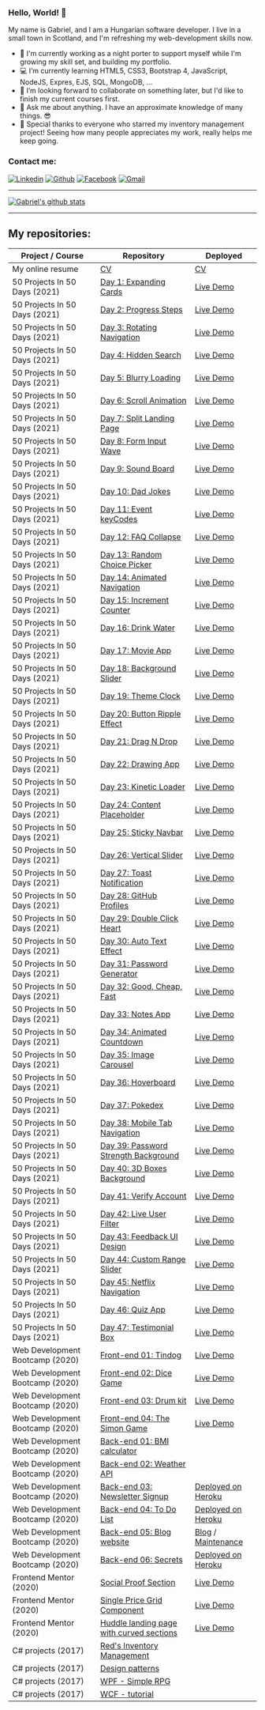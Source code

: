 ### Hello, World! 👋

My name is Gabriel, and I am a Hungarian software developer. I live in a small town in Scotland, and I'm refreshing my web-development skills now.

- 💂 I'm currently working as a night porter to support myself while I'm growing my skill set, and building my portfolio.
- 💻 I’m currently learning HTML5, CSS3, Bootstrap 4, JavaScript, NodeJS, Expres, EJS, SQL, MongoDB, ...
- 👯 I’m looking forward to collaborate on something later, but I'd like to finish my current courses first.
- 💬 Ask me about anything. I have an approximate knowledge of many things. 😎
- 💖 Special thanks to everyone who starred my inventory management project! Seeing how many people appreciates my work, really helps me keep going. 

### Contact me:

[![Linkedin](https://img.shields.io/badge/LinkedIn-0077B5?style=for-the-badge&logo=linkedin&logoColor=white)](https://www.linkedin.com/in/arpad-gabor-bondor/)
[![Github](https://img.shields.io/badge/GitHub-100000?style=for-the-badge&logo=github&logoColor=white)](https://github.com/ArpadGBondor)
[![Facebook](https://img.shields.io/badge/Facebook-1877F2?style=for-the-badge&logo=facebook&logoColor=white)](https://www.facebook.com/arpad.g.bondor/)
[![Gmail](https://img.shields.io/badge/Gmail-D14836?style=for-the-badge&logo=gmail&logoColor=white)](mailto:arpad.g.bondor@gmail.com)

-----

[![Gabriel's github stats](https://github-readme-stats.arpadgbondor.vercel.app/api?username=ArpadGBondor&theme=radical&show_icons=true&custom_title=Gabriel%27s%20Github%20Stats)](https://github.com/anuraghazra/github-readme-stats)

-----

## My repositories:
|  Project / Course                                         | Repository                                                                                                                                                                                                                                              | Deployed                                                                                                                                                                                                                                                                       |
| ------------------------------------------------------ | -------------------------------------------------------------------------------------------------------------------------------------------------------------------------------------------------- | ---------------------------------------------------------------------------------------------------------------------------------------------------------------------------------------------------------------------|
| My online resume                                      | [CV](https://github.com/ArpadGBondor/CV)                                                                                                                                                                               | [CV](https://arpadgbondor.github.io/CV/)                                                                                                                                                                                                            |
| 50 Projects In 50 Days (2021)                 | [Day 1: Expanding Cards](https://github.com/ArpadGBondor/50_Projects_In_50_Days-01_Expanding_Cards)                                             | [Live Demo](https://arpadgbondor.github.io/50_Projects_In_50_Days-01_Expanding_Cards/)                                                                                                      |
| 50 Projects In 50 Days (2021)                 | [Day 2: Progress Steps](https://github.com/ArpadGBondor/50_Projects_In_50_Days-02_Progress_Steps)                                                    | [Live Demo](https://arpadgbondor.github.io/50_Projects_In_50_Days-02_Progress_Steps/)                                                                                                         |
| 50 Projects In 50 Days (2021)                 | [Day 3: Rotating Navigation](https://github.com/ArpadGBondor/50_Projects_In_50_Days-03_Rotating_Navigation)                                   | [Live Demo](https://arpadgbondor.github.io/50_Projects_In_50_Days-03_Rotating_Navigation/)                                                                                                 |
| 50 Projects In 50 Days (2021)                 | [Day 4: Hidden Search](https://github.com/ArpadGBondor/50_Projects_In_50_Days-04_Hidden_Search)                                                      | [Live Demo](https://arpadgbondor.github.io/50_Projects_In_50_Days-04_Hidden_Search/)                                                                                                          |
| 50 Projects In 50 Days (2021)                 | [Day 5: Blurry Loading](https://github.com/ArpadGBondor/50_Projects_In_50_Days-05_Blurry_Loading)                                                         | [Live Demo](https://arpadgbondor.github.io/50_Projects_In_50_Days-05_Blurry_Loading/)                                                                                                           |
| 50 Projects In 50 Days (2021)                 | [Day 6: Scroll Animation](https://github.com/ArpadGBondor/50_Projects_In_50_Days-06_Scroll_Animation)                                                  | [Live Demo](https://arpadgbondor.github.io/50_Projects_In_50_Days-06_Scroll_Animation/)                                                                                                        |
| 50 Projects In 50 Days (2021)                 | [Day 7: Split Landing Page](https://github.com/ArpadGBondor/50_Projects_In_50_Days-07_Split_Landing_Page)                                     | [Live Demo](https://arpadgbondor.github.io/50_Projects_In_50_Days-07_Split_Landing_Page/)                                                                                                 |
| 50 Projects In 50 Days (2021)                 | [Day 8: Form Input Wave](https://github.com/ArpadGBondor/50_Projects_In_50_Days-08_Form_Input_Wave)                                             | [Live Demo](https://arpadgbondor.github.io/50_Projects_In_50_Days-08_Form_Input_Wave/)                                                                                                     |
| 50 Projects In 50 Days (2021)                 | [Day 9: Sound Board](https://github.com/ArpadGBondor/50_Projects_In_50_Days-09_Sound_Board)                                                             | [Live Demo](https://arpadgbondor.github.io/50_Projects_In_50_Days-09_Sound_Board/)                                                                                                              |
| 50 Projects In 50 Days (2021)                 | [Day 10: Dad Jokes](https://github.com/ArpadGBondor/50_Projects_In_50_Days-10_Dad_Jokes)                                                                   | [Live Demo](https://arpadgbondor.github.io/50_Projects_In_50_Days-10_Dad_Jokes/)                                                                                                                   |
| 50 Projects In 50 Days (2021)                 | [Day 11: Event keyCodes](https://github.com/ArpadGBondor/50_Projects_In_50_Days-11_Event_keyCodes)                                             | [Live Demo](https://arpadgbondor.github.io/50_Projects_In_50_Days-11_Event_keyCodes/)                                                                                                        |
| 50 Projects In 50 Days (2021)                 | [Day 12: FAQ Collapse](https://github.com/ArpadGBondor/50_Projects_In_50_Days-12_FAQ_Collapse)                                                       | [Live Demo](https://arpadgbondor.github.io/50_Projects_In_50_Days-12_FAQ_Collapse/)                                                                                                             |
| 50 Projects In 50 Days (2021)                 | [Day 13: Random Choice Picker](https://github.com/ArpadGBondor/50_Projects_In_50_Days-13_Random_Choice_Picker)                  | [Live Demo](https://arpadgbondor.github.io/50_Projects_In_50_Days-13_Random_Choice_Picker/)                                                                                         |
| 50 Projects In 50 Days (2021)                 | [Day 14: Animated Navigation](https://github.com/ArpadGBondor/50_Projects_In_50_Days-14_Animated_Navigation)                            | [Live Demo](https://arpadgbondor.github.io/50_Projects_In_50_Days-14_Animated_Navigation/)                                                                                               |
| 50 Projects In 50 Days (2021)                 | [Day 15: Increment Counter](https://github.com/ArpadGBondor/50_Projects_In_50_Days-15_Increment_Counter)                                        | [Live Demo](https://arpadgbondor.github.io/50_Projects_In_50_Days-15_Increment_Counter/)                                                                                                     |
| 50 Projects In 50 Days (2021)                 | [Day 16: Drink Water](https://github.com/ArpadGBondor/50_Projects_In_50_Days-16_Drink_Water)                                                                 | [Live Demo](https://arpadgbondor.github.io/50_Projects_In_50_Days-16_Drink_Water/)                                                                                                                 |
| 50 Projects In 50 Days (2021)                 | [Day 17: Movie App](https://github.com/ArpadGBondor/50_Projects_In_50_Days-17_Movie_App)                                                                    | [Live Demo](https://arpadgbondor.github.io/50_Projects_In_50_Days-17_Movie_App/)                                                                                                                   |
| 50 Projects In 50 Days (2021)                 | [Day 18: Background Slider](https://github.com/ArpadGBondor/50_Projects_In_50_Days-18_Background_Slider)                                     | [Live Demo](https://arpadgbondor.github.io/50_Projects_In_50_Days-18_Background_Slider/)                                                                                                    |
| 50 Projects In 50 Days (2021)                 | [Day 19: Theme Clock](https://github.com/ArpadGBondor/50_Projects_In_50_Days-19_Theme_Clock)                                                          | [Live Demo](https://arpadgbondor.github.io/50_Projects_In_50_Days-19_Theme_Clock/)                                                                                                              |
| 50 Projects In 50 Days (2021)                 | [Day 20: Button Ripple Effect](https://github.com/ArpadGBondor/50_Projects_In_50_Days-20_Button_Ripple_Effect)                                 | [Live Demo](https://arpadgbondor.github.io/50_Projects_In_50_Days-20_Button_Ripple_Effect/)                                                                                                |
| 50 Projects In 50 Days (2021)                 | [Day 21: Drag N Drop](https://github.com/ArpadGBondor/50_Projects_In_50_Days-21_Drag_N_Drop)                                                            | [Live Demo](https://arpadgbondor.github.io/50_Projects_In_50_Days-21_Drag_N_Drop/)                                                                                                             |
| 50 Projects In 50 Days (2021)                 | [Day 22: Drawing App](https://github.com/ArpadGBondor/50_Projects_In_50_Days-22_Drawing_App)                                                             | [Live Demo](https://arpadgbondor.github.io/50_Projects_In_50_Days-22_Drawing_App/)                                                                                                              |
| 50 Projects In 50 Days (2021)                 | [Day 23: Kinetic Loader](https://github.com/ArpadGBondor/50_Projects_In_50_Days-23_Kinetic_Loader)                                                        | [Live Demo](https://arpadgbondor.github.io/50_Projects_In_50_Days-23_Kinetic_Loader/)                                                                                                           |
| 50 Projects In 50 Days (2021)                 | [Day 24: Content Placeholder](https://github.com/ArpadGBondor/50_Projects_In_50_Days-24_Content_Placeholder)                                | [Live Demo](https://arpadgbondor.github.io/50_Projects_In_50_Days-24_Content_Placeholder/)                                                                                               |
| 50 Projects In 50 Days (2021)                 | [Day 25: Sticky Navbar](https://github.com/ArpadGBondor/50_Projects_In_50_Days-25_Sticky_Navbar)                                                         | [Live Demo](https://arpadgbondor.github.io/50_Projects_In_50_Days-25_Sticky_Navbar/)                                                                                                           |
| 50 Projects In 50 Days (2021)                 | [Day 26: Vertical Slider](https://github.com/ArpadGBondor/50_Projects_In_50_Days-26_Vertical_Slider)                                                          | [Live Demo](https://arpadgbondor.github.io/50_Projects_In_50_Days-26_Vertical_Slider/)                                                                                                           |
| 50 Projects In 50 Days (2021)                 | [Day 27: Toast Notification](https://github.com/ArpadGBondor/50_Projects_In_50_Days-27_Toast_Notification)                                            | [Live Demo](https://arpadgbondor.github.io/50_Projects_In_50_Days-27_Toast_Notification/)                                                                                                    |
| 50 Projects In 50 Days (2021)                 | [Day 28: GitHub Profiles](https://github.com/ArpadGBondor/50_Projects_In_50_Days-28_GitHub_Profiles)                                                      | [Live Demo](https://arpadgbondor.github.io/50_Projects_In_50_Days-28_GitHub_Profiles/)                                                                                                         |
| 50 Projects In 50 Days (2021)                 | [Day 29: Double Click Heart](https://github.com/ArpadGBondor/50_Projects_In_50_Days-29_Double_Click_Heart)                                     | [Live Demo](https://arpadgbondor.github.io/50_Projects_In_50_Days-29_Double_Click_Heart/)                                                                                                |
| 50 Projects In 50 Days (2021)                 | [Day 30: Auto Text Effect](https://github.com/ArpadGBondor/50_Projects_In_50_Days-30_Auto_Text_Effect)                                                  | [Live Demo](https://arpadgbondor.github.io/50_Projects_In_50_Days-30_Auto_Text_Effect/)                                                                                                       |
| 50 Projects In 50 Days (2021)                 | [Day 31: Password Generator](https://github.com/ArpadGBondor/50_Projects_In_50_Days-31_Password_Generator)                               | [Live Demo](https://arpadgbondor.github.io/50_Projects_In_50_Days-31_Password_Generator/)                                                                                              |
| 50 Projects In 50 Days (2021)                 | [Day 32: Good, Cheap, Fast](https://github.com/ArpadGBondor/50_Projects_In_50_Days-32_Good_Cheap_Fast)                                       | [Live Demo](https://arpadgbondor.github.io/50_Projects_In_50_Days-32_Good_Cheap_Fast/)                                                                                                  |
| 50 Projects In 50 Days (2021)                 | [Day 33: Notes App](https://github.com/ArpadGBondor/50_Projects_In_50_Days-33_Notes_App)                                                                      | [Live Demo](https://arpadgbondor.github.io/50_Projects_In_50_Days-33_Notes_App/)                                                                                                                  |
| 50 Projects In 50 Days (2021)                 | [Day 34: Animated Countdown](https://github.com/ArpadGBondor/50_Projects_In_50_Days-34_Animated_Countdown)                             | [Live Demo](https://arpadgbondor.github.io/50_Projects_In_50_Days-34_Animated_Countdown/)                                                                                             |
| 50 Projects In 50 Days (2021)                 | [Day 35: Image Carousel](https://github.com/ArpadGBondor/50_Projects_In_50_Days-35_Image_Carousel)                                                  | [Live Demo](https://arpadgbondor.github.io/50_Projects_In_50_Days-35_Image_Carousel/)                                                                                                       |
| 50 Projects In 50 Days (2021)                 | [Day 36: Hoverboard](https://github.com/ArpadGBondor/50_Projects_In_50_Days-36_Hoverboard)                                                          | [Live Demo](https://arpadgbondor.github.io/50_Projects_In_50_Days-36_Hoverboard/)                                                                                                           |
| 50 Projects In 50 Days (2021)                 | [Day 37: Pokedex](https://github.com/ArpadGBondor/50_Projects_In_50_Days-37_Pokedex)                                                                | [Live Demo](https://arpadgbondor.github.io/50_Projects_In_50_Days-37_Pokedex/)                                                                                                               |
| 50 Projects In 50 Days (2021)                 | [Day 38: Mobile Tab Navigation](https://github.com/ArpadGBondor/50_Projects_In_50_Days-38_Mobile_Tab_Navigation)                                    | [Live Demo](https://arpadgbondor.github.io/50_Projects_In_50_Days-38_Mobile_Tab_Navigation/)                                                                                                 |
| 50 Projects In 50 Days (2021)                 | [Day 39: Password Strength Background](https://github.com/ArpadGBondor/50_Projects_In_50_Days-39_Password_Strength_Background)                      | [Live Demo](https://arpadgbondor.github.io/50_Projects_In_50_Days-39_Password_Strength_Background/)                                                                                         |
| 50 Projects In 50 Days (2021)                 | [Day 40: 3D Boxes Background](https://github.com/ArpadGBondor/50_Projects_In_50_Days-40_3D_Boxes_Background)                                        | [Live Demo](https://arpadgbondor.github.io/50_Projects_In_50_Days-40_3D_Boxes_Background/)                                                                                                   |
| 50 Projects In 50 Days (2021)                 | [Day 41: Verify Account](https://github.com/ArpadGBondor/50_Projects_In_50_Days-41_Verify_Account)                                                  | [Live Demo](https://arpadgbondor.github.io/50_Projects_In_50_Days-41_Verify_Account/)                                                                                                       |
| 50 Projects In 50 Days (2021)                 | [Day 42: Live User Filter](https://github.com/ArpadGBondor/50_Projects_In_50_Days-42_Live_User_Filter)                                              | [Live Demo](https://arpadgbondor.github.io/50_Projects_In_50_Days-42_Live_User_Filter/)                                                                                                     |
| 50 Projects In 50 Days (2021)                 | [Day 43: Feedback UI Design](https://github.com/ArpadGBondor/50_Projects_In_50_Days-43_Feedback_UI_Design)                                          | [Live Demo](https://arpadgbondor.github.io/50_Projects_In_50_Days-43_Feedback_UI_Design/)                                                                                                   |
| 50 Projects In 50 Days (2021)                 | [Day 44: Custom Range Slider](https://github.com/ArpadGBondor/50_Projects_In_50_Days-44_Custom_Range_Slider)                                        | [Live Demo](https://arpadgbondor.github.io/50_Projects_In_50_Days-44_Custom_Range_Slider/)                                                                                                   |
| 50 Projects In 50 Days (2021)                 | [Day 45: Netflix Navigation](https://github.com/ArpadGBondor/50_Projects_In_50_Days-45_Netflix_Navigation)                                          | [Live Demo](https://arpadgbondor.github.io/50_Projects_In_50_Days-45_Netflix_Navigation/)                                                                                                   |
| 50 Projects In 50 Days (2021)                 | [Day 46: Quiz App](https://github.com/ArpadGBondor/50_Projects_In_50_Days-46_Quiz_App)                                                              | [Live Demo](https://arpadgbondor.github.io/50_Projects_In_50_Days-46_Quiz_App/)                                                                                                             |
| 50 Projects In 50 Days (2021)                 | [Day 47: Testimonial Box](https://github.com/ArpadGBondor/50_Projects_In_50_Days-47_Testimonial_Box)                                                | [Live Demo](https://arpadgbondor.github.io/50_Projects_In_50_Days-47_Testimonial_Box/)                                                                                                       |
| Web Development Bootcamp (2020)  | [Front-end 01: Tindog](https://github.com/ArpadGBondor/The_App_Brewery-Front-end_project_01-Tindog)                                                  | [Live Demo](https://arpadgbondor.github.io/The_App_Brewery-Front-end_project_01-Tindog/)                                                                                                 |
| Web Development Bootcamp (2020)  | [Front-end 02: Dice Game](https://github.com/ArpadGBondor/The_App_Brewery-Front-end_project_02-Dice_Game)                                | [Live Demo](https://arpadgbondor.github.io/The_App_Brewery-Front-end_project_02-Dice_Game/)                                                                                       |
| Web Development Bootcamp (2020)  | [Front-end 03: Drum kit](https://github.com/ArpadGBondor/The_App_Brewery-Front-end_project_03-Drum_kit)                                             | [Live Demo](https://arpadgbondor.github.io/The_App_Brewery-Front-end_project_03-Drum_kit/)                                                                                              |
| Web Development Bootcamp (2020)  | [Front-end 04: The Simon Game](https://github.com/ArpadGBondor/The_App_Brewery-Front-end_project_04-The_Simon_Game)      | [Live Demo](https://arpadgbondor.github.io/The_App_Brewery-Front-end_project_04-The_Simon_Game/)                                                                         |
| Web Development Bootcamp (2020)  | [Back-end 01: BMI calculator](https://github.com/ArpadGBondor/The_App_Brewery-Back-end_project_01-BMI_calculator)                     |                                                                                                                                                                                                                                                                                           |
| Web Development Bootcamp (2020)  | [Back-end 02: Weather API](https://github.com/ArpadGBondor/The_App_Brewery-Back-end_project_02-Weather_API)                           |                                                                                                                                                                                                                                                                                           |
| Web Development Bootcamp (2020)  | [Back-end 03: Newsletter Signup](https://github.com/ArpadGBondor/The_App_Brewery-Back-end_project_03-Newsletter_Signup)     | [Deployed on Heroku](https://gabriel-newsletter-signup.herokuapp.com/)                                                                                                                                          |
| Web Development Bootcamp (2020)  | [Back-end 04: To Do List](https://github.com/ArpadGBondor/The_App_Brewery-Back-end_project_04-To_Do_List)                                   | [Deployed on Heroku](https://gabriel-to-do-list.herokuapp.com/)                                                                                                                                                            |
| Web Development Bootcamp (2020)  | [Back-end 05: Blog website](https://github.com/ArpadGBondor/The_App_Brewery-Back-end_project_05-Blog_website)                          | [Blog](https://gabriel-blog-website.herokuapp.com/) / [Maintenance](https://gabriel-blog-website.herokuapp.com/maintenance)                                | 
| Web Development Bootcamp (2020)  | [Back-end 06: Secrets](https://github.com/ArpadGBondor/The_App_Brewery-Back-end_project_06-Secrets)                                                | [Deployed on Heroku](https://gabriel-secrets.herokuapp.com/)                                                                                                                                                              |
| Frontend Mentor (2020)                             | [Social Proof Section](https://github.com/ArpadGBondor/Web_challenge_1-Frontend_Mentor-Social_proof_section)                                 | [Live Demo](https://arpadgbondor.github.io/Web_challenge_1-Frontend_Mentor-Social_proof_section/)                                                                              |
| Frontend Mentor (2020)                             | [Single Price Grid Component](https://github.com/ArpadGBondor/Web_challenge_2-Frontend_Mentor-Single-price-grid-component) | [Live Demo](https://arpadgbondor.github.io/Web_challenge_2-Frontend_Mentor-Single-price-grid-component/)                                                                |
| Frontend Mentor (2020)                             | [Huddle landing page with curved sections](https://github.com/ArpadGBondor/Web_challenge_3-Frontend_Mentor-Huddle_landing_page_with_curved_sections) | [Live Demo](https://arpadgbondor.github.io/Web_challenge_3-Frontend_Mentor-Huddle_landing_page_with_curved_sections/) |
| C# projects (2017)                                        | [Red's Inventory Management](https://github.com/ArpadGBondor/Red-Inventory-Management)                                                                         |                                                                                                                                                                                                                                                                                           |
| C# projects (2017)                                        | [Design patterns](https://github.com/ArpadGBondor/Design-pattern-tutorial-projects)                                                                                               |                                                                                                                                                                                                                                                                                           |
| C# projects (2017)                                        | [WPF - Simple RPG](https://github.com/ArpadGBondor/WPF-Simple-RPG-tutorial-project)                                                                                    |                                                                                                                                                                                                                                                                                           |
| C# projects (2017)                                        | [WCF - tutorial](https://github.com/ArpadGBondor/WCF-tutorial-projects)                                                                                                                        |                                                                                                                                                                                                                                                                                           |
